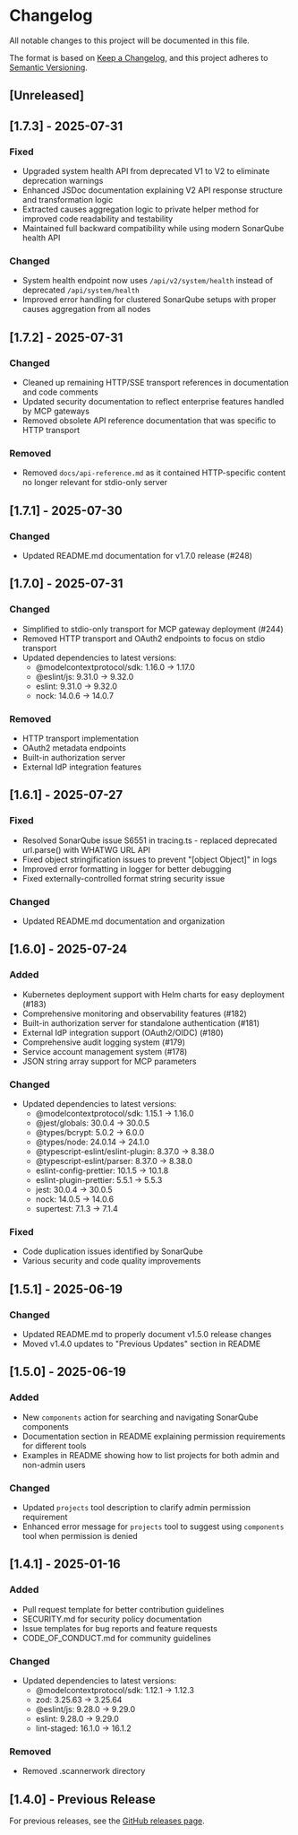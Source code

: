 # Changelog

All notable changes to this project will be documented in this file.

The format is based on [Keep a Changelog](https://keepachangelog.com/en/1.0.0/),
and this project adheres to [Semantic Versioning](https://semver.org/spec/v2.0.0.html).

## [Unreleased]

## [1.7.3] - 2025-07-31

### Fixed
- Upgraded system health API from deprecated V1 to V2 to eliminate deprecation warnings
- Enhanced JSDoc documentation explaining V2 API response structure and transformation logic
- Extracted causes aggregation logic to private helper method for improved code readability and testability
- Maintained full backward compatibility while using modern SonarQube health API

### Changed
- System health endpoint now uses `/api/v2/system/health` instead of deprecated `/api/system/health`
- Improved error handling for clustered SonarQube setups with proper causes aggregation from all nodes

## [1.7.2] - 2025-07-31

### Changed
- Cleaned up remaining HTTP/SSE transport references in documentation and code comments
- Updated security documentation to reflect enterprise features handled by MCP gateways
- Removed obsolete API reference documentation that was specific to HTTP transport

### Removed
- Removed `docs/api-reference.md` as it contained HTTP-specific content no longer relevant for stdio-only server

## [1.7.1] - 2025-07-30

### Changed
- Updated README.md documentation for v1.7.0 release (#248)

## [1.7.0] - 2025-07-31

### Changed
- Simplified to stdio-only transport for MCP gateway deployment (#244)
- Removed HTTP transport and OAuth2 endpoints to focus on stdio transport
- Updated dependencies to latest versions:
  - @modelcontextprotocol/sdk: 1.16.0 → 1.17.0
  - @eslint/js: 9.31.0 → 9.32.0
  - eslint: 9.31.0 → 9.32.0
  - nock: 14.0.6 → 14.0.7

### Removed
- HTTP transport implementation
- OAuth2 metadata endpoints
- Built-in authorization server
- External IdP integration features

## [1.6.1] - 2025-07-27

### Fixed
- Resolved SonarQube issue S6551 in tracing.ts - replaced deprecated url.parse() with WHATWG URL API
- Fixed object stringification issues to prevent "[object Object]" in logs
- Improved error formatting in logger for better debugging
- Fixed externally-controlled format string security issue

### Changed
- Updated README.md documentation and organization

## [1.6.0] - 2025-07-24

### Added
- Kubernetes deployment support with Helm charts for easy deployment (#183)
- Comprehensive monitoring and observability features (#182)
- Built-in authorization server for standalone authentication (#181)
- External IdP integration support (OAuth2/OIDC) (#180)
- Comprehensive audit logging system (#179)
- Service account management system (#178)
- JSON string array support for MCP parameters

### Changed
- Updated dependencies to latest versions:
  - @modelcontextprotocol/sdk: 1.15.1 → 1.16.0
  - @jest/globals: 30.0.4 → 30.0.5
  - @types/bcrypt: 5.0.2 → 6.0.0
  - @types/node: 24.0.14 → 24.1.0
  - @typescript-eslint/eslint-plugin: 8.37.0 → 8.38.0
  - @typescript-eslint/parser: 8.37.0 → 8.38.0
  - eslint-config-prettier: 10.1.5 → 10.1.8
  - eslint-plugin-prettier: 5.5.1 → 5.5.3
  - jest: 30.0.4 → 30.0.5
  - nock: 14.0.5 → 14.0.6
  - supertest: 7.1.3 → 7.1.4

### Fixed
- Code duplication issues identified by SonarQube
- Various security and code quality improvements

## [1.5.1] - 2025-06-19

### Changed
- Updated README.md to properly document v1.5.0 release changes
- Moved v1.4.0 updates to "Previous Updates" section in README

## [1.5.0] - 2025-06-19

### Added
- New `components` action for searching and navigating SonarQube components
- Documentation section in README explaining permission requirements for different tools
- Examples in README showing how to list projects for both admin and non-admin users

### Changed
- Updated `projects` tool description to clarify admin permission requirement
- Enhanced error message for `projects` tool to suggest using `components` tool when permission is denied

## [1.4.1] - 2025-01-16

### Added
- Pull request template for better contribution guidelines
- SECURITY.md for security policy documentation
- Issue templates for bug reports and feature requests
- CODE_OF_CONDUCT.md for community guidelines

### Changed
- Updated dependencies to latest versions:
  - @modelcontextprotocol/sdk: 1.12.1 → 1.12.3
  - zod: 3.25.63 → 3.25.64
  - @eslint/js: 9.28.0 → 9.29.0
  - eslint: 9.28.0 → 9.29.0
  - lint-staged: 16.1.0 → 16.1.2

### Removed
- Removed .scannerwork directory

## [1.4.0] - Previous Release

For previous releases, see the [GitHub releases page](https://github.com/sapientpants/sonarqube-mcp-server/releases).
